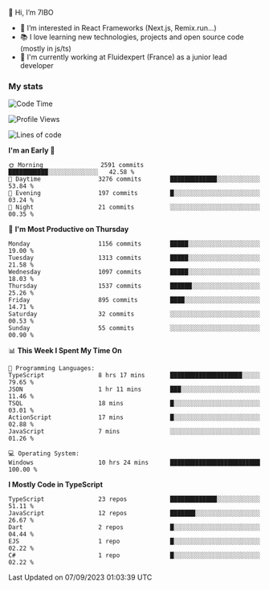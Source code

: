 👋 Hi, I’m 7IBO

- 👀 I’m interested in React Frameworks (Next.js, Remix.run...)
- 📚 I love learning new technologies, projects and open source code (mostly in js/ts)
- 💼 I'm currently working at Fluidexpert (France) as a junior lead developer

### My stats
<!--START_SECTION:waka-->
![Code Time](http://img.shields.io/badge/Code%20Time-152%20hrs%2022%20mins-blue)

![Profile Views](http://img.shields.io/badge/Profile%20Views-0-blue)

![Lines of code](https://img.shields.io/badge/From%20Hello%20World%20I%27ve%20Written-7.5%20million%20lines%20of%20code-blue)

**I'm an Early 🐤** 

```text
🌞 Morning                2591 commits        ███████████░░░░░░░░░░░░░░   42.58 % 
🌆 Daytime                3276 commits        █████████████░░░░░░░░░░░░   53.84 % 
🌃 Evening                197 commits         █░░░░░░░░░░░░░░░░░░░░░░░░   03.24 % 
🌙 Night                  21 commits          ░░░░░░░░░░░░░░░░░░░░░░░░░   00.35 % 
```
📅 **I'm Most Productive on Thursday** 

```text
Monday                   1156 commits        █████░░░░░░░░░░░░░░░░░░░░   19.00 % 
Tuesday                  1313 commits        █████░░░░░░░░░░░░░░░░░░░░   21.58 % 
Wednesday                1097 commits        █████░░░░░░░░░░░░░░░░░░░░   18.03 % 
Thursday                 1537 commits        ██████░░░░░░░░░░░░░░░░░░░   25.26 % 
Friday                   895 commits         ████░░░░░░░░░░░░░░░░░░░░░   14.71 % 
Saturday                 32 commits          ░░░░░░░░░░░░░░░░░░░░░░░░░   00.53 % 
Sunday                   55 commits          ░░░░░░░░░░░░░░░░░░░░░░░░░   00.90 % 
```


📊 **This Week I Spent My Time On** 

```text
💬 Programming Languages: 
TypeScript               8 hrs 17 mins       ████████████████████░░░░░   79.65 % 
JSON                     1 hr 11 mins        ███░░░░░░░░░░░░░░░░░░░░░░   11.46 % 
TSQL                     18 mins             █░░░░░░░░░░░░░░░░░░░░░░░░   03.01 % 
ActionScript             17 mins             █░░░░░░░░░░░░░░░░░░░░░░░░   02.88 % 
JavaScript               7 mins              ░░░░░░░░░░░░░░░░░░░░░░░░░   01.26 % 

💻 Operating System: 
Windows                  10 hrs 24 mins      █████████████████████████   100.00 % 
```

**I Mostly Code in TypeScript** 

```text
TypeScript               23 repos            █████████████░░░░░░░░░░░░   51.11 % 
JavaScript               12 repos            ███████░░░░░░░░░░░░░░░░░░   26.67 % 
Dart                     2 repos             █░░░░░░░░░░░░░░░░░░░░░░░░   04.44 % 
EJS                      1 repo              █░░░░░░░░░░░░░░░░░░░░░░░░   02.22 % 
C#                       1 repo              █░░░░░░░░░░░░░░░░░░░░░░░░   02.22 % 
```




 Last Updated on 07/09/2023 01:03:39 UTC
<!--END_SECTION:waka-->
